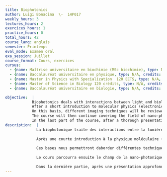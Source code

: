 ```yaml
---
title: Biophotonics
author: Luigi Bonacina  \-  14P017
weekly_hours: 3
lectures_hours: 2
exercices_hours: 1
practice_hours: 0
total_hours: 42
course_lang: anglais
semester: Printemps
eval_mode: Examen oral
exa_session: Juillet
course_format: Cours, exercices
cursus:
  - {name: Maîtrise universitaire en biochimie (MSc biochimie), type: N/A, credits: 5}
  - {name: Baccalauréat universitaire en physique, type: N/A, credits: 5}
  - {name: Master in Physics with Specialization  120 ECTS, type: N/A, credits: 5}
  - {name: Master of Science in Biology 120 crédits, type: N/A, credits: 5}
  - {name: Baccalauréat universitaire en biologie, type: N/A, credits: 5}

objective:  |
            Biophotonics deals with interactions between light and biological matter. The course is open to Physics and Biology students interested in the applications of state-of-the-art photonics to life sciences.
            After a short introduction to molecular physics (electronic, vibrational, and rotational motions, Born-Oppenheimer approximation, Frank-Condon principle) the optical response of molecules to optical excitations in different spectral regions (ultraviolet, visible, infrared, terahertz) will be discussed.
            On this basis, different imaging techniques will be reviewed including bright field microscopy, confocal microscopy, multi-photon microscopy, superresolution techniques (PALM, STED, etc.), vibrational (Raman) imaging, optical coherence tomography, etc.
            The course will then continue covering the field of nano-photonics for life sciences, by describing several approaches (quantum dots, metal nanoparticles, etc.) and their applications for imaging and bio-detection.
            In the last part of the course, after a thorough presentation of the optical properties of tissues (absorption, scattering, polarization properties) a few selected light-based biomedical techniques will be discussed. The exercises sessions will be based on presentations by the students of articles from the recent literature in the field followed by a critical discussion.
description:  |
              La biophotonique traite des interactions entre la lumière et la matière biologique. Ce cours est ouvert aux étudiant-es de physique et de biologie qui portent un intérêt à létat de lart de la photonique et ses applications aux sciences de la vie.
              
              Après une courte introduction à la physique moléculaire (mouvements électroniques, vibrationnels et rotationnels, lapproximation de Born-Oppenheimer, le principe Franck-Condon), la réponse optique des molécules à lexcitation optique dans différentes régions spectrales (ultraviolet, visible, infra-rouge, therahertz) sera discutée.
              
              Ces bases nous permettront daborder différentes techniques dimagerie incluant la microscopie en champ clair, la microscopie confocale, la microscopie non linéaire, les techniques de super résolution (PALM, STED, etc.), limagerie vibrationnelle (Raman), la tomographie en cohérence optique, etc.
              
              Le cours parcourra ensuite le champ de la nano-photonique dans les sciences de la vie en décrivant des approches telles que les boîtes quantiques (quantum dots), les nanoparticules plasmoniques ainsi que leurs applications dans limagerie et la bio-détection.
              
              Dans la dernière partie, après une présentation approfondie des propriétés optiques des tissus (absorption, diffusion, propriétés de polarisation), une sélection de techniques optiques biomédicales sera discutée. Les travaux dirigés prendront la forme dun "journal club" sur la littérature spécialisée. Ainsi, les présentations réalisées par les étudiantes et étudiants seront suivies dune discussion critique.
---
```

